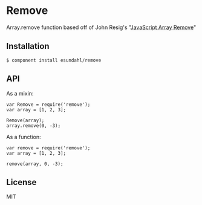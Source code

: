 
# Remove

  Array.remove function based off of John Resig's "[JavaScript Array Remove](http://ejohn.org/blog/javascript-array-remove/)"
## Installation

    $ component install esundahl/remove

## API


  As a mixin:
    
    var Remove = require('remove');
    var array = [1, 2, 3];

    Remove(array);
    array.remove(0, -3);

  As a function:

    var remove = require('remove');
    var array = [1, 2, 3];

    remove(array, 0, -3);
   

## License

  MIT

